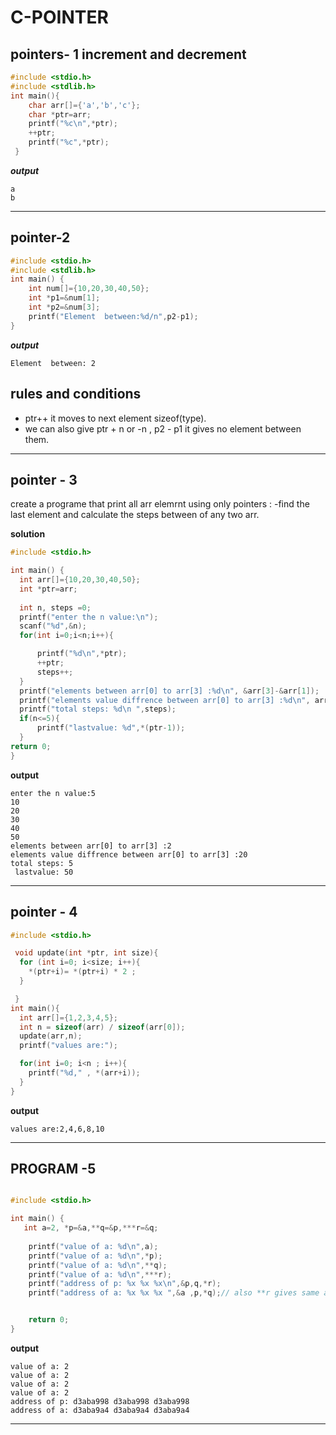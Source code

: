 # C-POINTER
## pointers- 1 increment and decrement

```c
#include <stdio.h>
#include <stdlib.h>
int main(){
    char arr[]={'a','b','c'};
    char *ptr=arr;
    printf("%c\n",*ptr);
    ++ptr;
    printf("%c",*ptr);
 }
 ```
  ***output***
  ```
  a
  b

  ```
  ---

## pointer-2

```c
#include <stdio.h>
#include <stdlib.h>
int main() {
    int num[]={10,20,30,40,50};
    int *p1=&num[1];
    int *p2=&num[3];
    printf("Element  between:%d/n",p2-p1);
}
```
***output***
```
Element  between: 2

```
## rules and conditions
 -  ptr++ it moves to next element sizeof(type).
 -  we can also give ptr + n or -n , p2 - p1 it gives no  element between them.
  ----

 ## pointer - 3 
 create a programe that print all arr elemrnt using only pointers :
  -find the last element and calculate the steps between of any two arr.

  **solution**
  ```c
  #include <stdio.h>

int main() {
    int arr[]={10,20,30,40,50};
    int *ptr=arr;
    
    int n, steps =0;
    printf("enter the n value:\n");
    scanf("%d",&n);
    for(int i=0;i<n;i++){

        printf("%d\n",*ptr);
        ++ptr;
        steps++;        
    }
    printf("elements between arr[0] to arr[3] :%d\n", &arr[3]-&arr[1]);
    printf("elements value diffrence between arr[0] to arr[3] :%d\n", arr[3]-arr[1]);
    printf("total steps: %d\n ",steps);
    if(n<=5){
        printf("lastvalue: %d",*(ptr-1));
    }
  return 0;
}
```

**output**
```
enter the n value:5
10
20
30
40
50
elements between arr[0] to arr[3] :2
elements value diffrence between arr[0] to arr[3] :20
total steps: 5
 lastvalue: 50
 ```
 ----

 ## pointer - 4
  ```c
  #include <stdio.h>

   void update(int *ptr, int size){
    for (int i=0; i<size; i++){
      *(ptr+i)= *(ptr+i) * 2 ;
    }

   }
  int main(){
    int arr[]={1,2,3,4,5};
    int n = sizeof(arr) / sizeof(arr[0]);
    update(arr,n);
    printf("values are:");

    for(int i=0; i<n ; i++){
      printf("%d," , *(arr+i));
    }
  }
  ```
  **output**
  ```
  values are:2,4,6,8,10
  ```
  ---

## PROGRAM -5
```c

#include <stdio.h>

int main() {
   int a=2, *p=&a,**q=&p,***r=&q;
   
    printf("value of a: %d\n",a);
    printf("value of a: %d\n",*p);
    printf("value of a: %d\n",**q);
    printf("value of a: %d\n",***r);
    printf("address of p: %x %x %x\n",&p,q,*r);
    printf("address of a: %x %x %x ",&a ,p,*q);// also **r gives same address


    return 0;
}
```
**output**
```
value of a: 2
value of a: 2
value of a: 2
value of a: 2
address of p: d3aba998 d3aba998 d3aba998
address of a: d3aba9a4 d3aba9a4 d3aba9a4 
```
---



